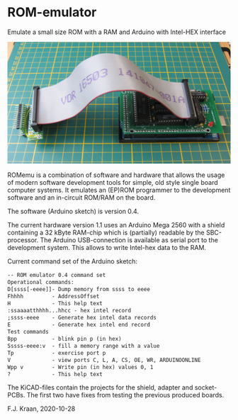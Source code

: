 # ROM-emulator
Emulate a small size ROM with a RAM and Arduino with Intel-HEX interface

![Arduino Mega 2560 with ROMemu 1.1 shield, cable and adaper/pod](romemuv1.1set.jpg)

ROMemu is a combination of software and hardware that allows the usage of modern software development tools for simple, old style single board computer systems. It emulates an (EP)ROM programmer to the development software and an in-circuit ROM/RAM on the board.

The software (Arduino sketch) is version 0.4.

The current hardware version 1.1 uses an Arduino Mega 2560 with a shield containing a 32 kByte RAM-chip which is (partially) readable by the SBC-processor. The Arduino USB-connection is available as serial port to the development system. This allows to write Intel-hex data to the RAM.

Current command set of the Arduino sketch:

	-- ROM emulator 0.4 command set
	Operational commands:
	D[ssss[-eeee]]- Dump memory from ssss to eeee
	Fhhhh         - AddressOffset
	H             - This help text
	:ssaaaatthhhh...hhcc - hex intel record
	;ssss-eeee    - Generate hex intel data records
	E             - Generate hex intel end record
	Test commands
	Bpp           - blink pin p (in hex)
	Sssss-eeee:v  - fill a memory range with a value
	Tp            - exercise port p
	V             - view ports C, L, A, CS, OE, WR, ARDUINOONLINE
	Wpp v         - Write pin (in hex) values 0, 1
	?             - This help text

The KiCAD-files contain the projects for the shield, adapter and socket-PCBs. The first two have fixes from testing the previous produced boards.  

F.J. Kraan, 2020-10-28
